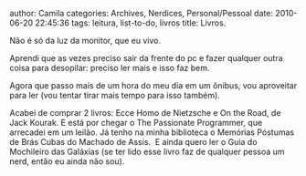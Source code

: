 author: Camila
categories: Archives, Nerdices, Personal/Pessoal
date: 2010-06-20 22:45:36
tags:  leitura, list-to-do, livros
title: Livros.

<p>Não é só da luz da monitor, que eu vivo.</p>
<p>Aprendi que as vezes preciso sair da frente do pc e fazer qualquer outra coisa para desopilar: preciso ler mais e isso faz bem.</p>
<p>Agora que passo mais de um hora do meu dia em um ônibus, vou aproveitar para ler (vou tentar tirar mais tempo para isso também).</p>
<p>Acabei de comprar 2 livros: Ecce Homo de Nietzsche e On the Road, de Jack Kourak. E está por chegar o The Passionate Programmer, que arrecadei em um leilão. Já tenho na minha biblioteca o Memórias Póstumas de Brás Cubas do Machado de Assis.  E ainda quero ler o Guia do Mochileiro das Galáxias (se ter lido esse livro faz de qualquer pessoa um nerd, então eu ainda não sou).</p>